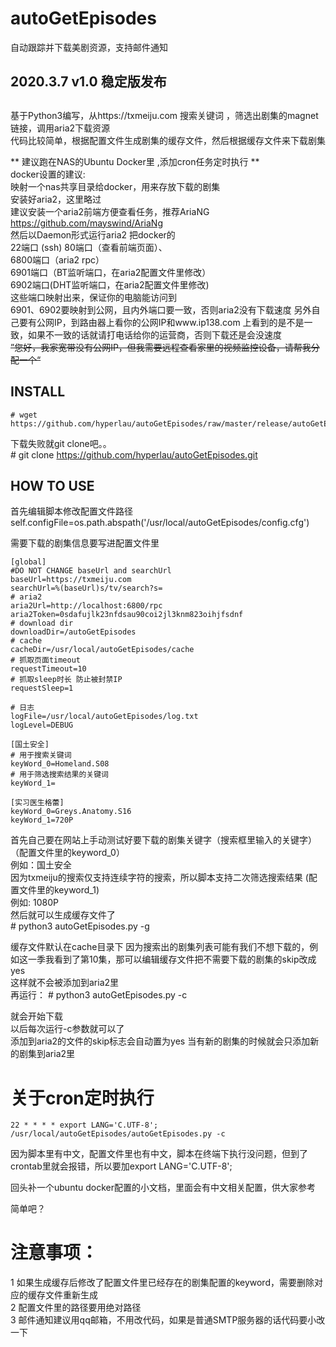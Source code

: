 # autoGetEpisodes
自动跟踪并下载美剧资源，支持邮件通知  

## 2020.3.7   v1.0 稳定版发布

##
基于Python3编写，从https://txmeiju.com 搜索关键词 ，筛选出剧集的magnet链接，调用aria2下载资源  
代码比较简单，根据配置文件生成剧集的缓存文件，然后根据缓存文件来下载剧集

** 建议跑在NAS的Ubuntu Docker里 ,添加cron任务定时执行 **  
docker设置的建议:  
映射一个nas共享目录给docker，用来存放下载的剧集  
安装好aria2，这里略过  
建议安装一个aria2前端方便查看任务，推荐AriaNG  https://github.com/mayswind/AriaNg  
然后以Daemon形式运行aria2
把docker的  
22端口 (ssh)
80端口（查看前端页面）、  
6800端口（aria2 rpc）  
6901端口（BT监听端口，在aria2配置文件里修改）  
6902端口(DHT监听端口，在aria2配置文件里修改)  
这些端口映射出来，保证你的电脑能访问到  
6901、6902要映射到公网，且内外端口要一致，否则aria2没有下载速度
另外自己要有公网IP，到路由器上看你的公网IP和www.ip138.com 上看到的是不是一致，如果不一致的话就请打电话给你的运营商，否则下载还是会没速度  
~~”您好，我家宽带没有公网IP，但我需要远程查看家里的视频监控设备，请帮我分配一个“~~

## INSTALL
    # wget https://github.com/hyperlau/autoGetEpisodes/raw/master/release/autoGetEpisodes_v1.0.zip  
下载失败就git clone吧。。  
    # git clone https://github.com/hyperlau/autoGetEpisodes.git

## HOW TO USE

首先编辑脚本修改配置文件路径  
    self.configFile=os.path.abspath('/usr/local/autoGetEpisodes/config.cfg')  
    
需要下载的剧集信息要写进配置文件里

    [global]
    #DO NOT CHANGE baseUrl and searchUrl
    baseUrl=https://txmeiju.com
    searchUrl=%(baseUrl)s/tv/search?s=
    # aria2
    aria2Url=http://localhost:6800/rpc
    aria2Token=0sdafujlk23nfdsau90coi2jl3knm823oihjfsdnf
    # download dir
    downloadDir=/autoGetEpisodes
    # cache
    cacheDir=/usr/local/autoGetEpisodes/cache
    # 抓取页面timeout
    requestTimeout=10
    # 抓取sleep时长 防止被封禁IP
    requestSleep=1

    # 日志
    logFile=/usr/local/autoGetEpisodes/log.txt
    logLevel=DEBUG

    [国土安全]
    # 用于搜索关键词
    keyWord_0=Homeland.S08
    # 用于筛选搜索结果的关键词
    keyWord_1=

    [实习医生格蕾]
    keyWord_0=Greys.Anatomy.S16
    keyWord_1=720P


首先自己要在网站上手动测试好要下载的剧集关键字（搜索框里输入的关键字）（配置文件里的keyword_0）  
例如：国土安全  
因为txmeiju的搜索仅支持连续字符的搜索，所以脚本支持二次筛选搜索结果  (配置文件里的keyword_1)  
例如: 1080P  
然后就可以生成缓存文件了  
    # python3 autoGetEpisodes.py -g  
    
缓存文件默认在cache目录下
因为搜索出的剧集列表可能有我们不想下载的，例如这一季我看到了第10集，那可以编辑缓存文件把不需要下载的剧集的skip改成yes  
这样就不会被添加到aria2里  
再运行：
    # python3 autoGetEpisodes.py -c  

就会开始下载  
以后每次运行-c参数就可以了  
添加到aria2的文件的skip标志会自动置为yes
当有新的剧集的时候就会只添加新的剧集到aria2里

# 关于cron定时执行
    22 * * * * export LANG='C.UTF-8'; /usr/local/autoGetEpisodes/autoGetEpisodes.py -c  
因为脚本里有中文，配置文件里也有中文，脚本在终端下执行没问题，但到了crontab里就会报错，所以要加export LANG='C.UTF-8';

回头补一个ubuntu docker配置的小文档，里面会有中文相关配置，供大家参考

简单吧？


# 注意事项：  
1 如果生成缓存后修改了配置文件里已经存在的剧集配置的keyword，需要删除对应的缓存文件重新生成  
2 配置文件里的路径要用绝对路径  
3 邮件通知建议用qq邮箱，不用改代码，如果是普通SMTP服务器的话代码要小改一下
